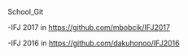 School_Git

-IFJ 2017 in <https://github.com/mbobcik/IFJ2017>

-IFJ 2016 in <https://github.com/dakuhonoo/IFJ2016>
